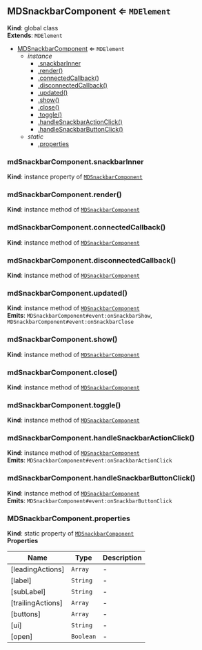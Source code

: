 <a name="MDSnackbarComponent"></a>

## MDSnackbarComponent ⇐ <code>MDElement</code>
**Kind**: global class  
**Extends**: <code>MDElement</code>  

* [MDSnackbarComponent](#MDSnackbarComponent) ⇐ <code>MDElement</code>
    * _instance_
        * [.snackbarInner](#MDSnackbarComponent+snackbarInner)
        * [.render()](#MDSnackbarComponent+render)
        * [.connectedCallback()](#MDSnackbarComponent+connectedCallback)
        * [.disconnectedCallback()](#MDSnackbarComponent+disconnectedCallback)
        * [.updated()](#MDSnackbarComponent+updated)
        * [.show()](#MDSnackbarComponent+show)
        * [.close()](#MDSnackbarComponent+close)
        * [.toggle()](#MDSnackbarComponent+toggle)
        * [.handleSnackbarActionClick()](#MDSnackbarComponent+handleSnackbarActionClick)
        * [.handleSnackbarButtonClick()](#MDSnackbarComponent+handleSnackbarButtonClick)
    * _static_
        * [.properties](#MDSnackbarComponent.properties)

<a name="MDSnackbarComponent+snackbarInner"></a>

### mdSnackbarComponent.snackbarInner
**Kind**: instance property of [<code>MDSnackbarComponent</code>](#MDSnackbarComponent)  
<a name="MDSnackbarComponent+render"></a>

### mdSnackbarComponent.render()
**Kind**: instance method of [<code>MDSnackbarComponent</code>](#MDSnackbarComponent)  
<a name="MDSnackbarComponent+connectedCallback"></a>

### mdSnackbarComponent.connectedCallback()
**Kind**: instance method of [<code>MDSnackbarComponent</code>](#MDSnackbarComponent)  
<a name="MDSnackbarComponent+disconnectedCallback"></a>

### mdSnackbarComponent.disconnectedCallback()
**Kind**: instance method of [<code>MDSnackbarComponent</code>](#MDSnackbarComponent)  
<a name="MDSnackbarComponent+updated"></a>

### mdSnackbarComponent.updated()
**Kind**: instance method of [<code>MDSnackbarComponent</code>](#MDSnackbarComponent)  
**Emits**: <code>MDSnackbarComponent#event:onSnackbarShow</code>, <code>MDSnackbarComponent#event:onSnackbarClose</code>  
<a name="MDSnackbarComponent+show"></a>

### mdSnackbarComponent.show()
**Kind**: instance method of [<code>MDSnackbarComponent</code>](#MDSnackbarComponent)  
<a name="MDSnackbarComponent+close"></a>

### mdSnackbarComponent.close()
**Kind**: instance method of [<code>MDSnackbarComponent</code>](#MDSnackbarComponent)  
<a name="MDSnackbarComponent+toggle"></a>

### mdSnackbarComponent.toggle()
**Kind**: instance method of [<code>MDSnackbarComponent</code>](#MDSnackbarComponent)  
<a name="MDSnackbarComponent+handleSnackbarActionClick"></a>

### mdSnackbarComponent.handleSnackbarActionClick()
**Kind**: instance method of [<code>MDSnackbarComponent</code>](#MDSnackbarComponent)  
**Emits**: <code>MDSnackbarComponent#event:onSnackbarActionClick</code>  
<a name="MDSnackbarComponent+handleSnackbarButtonClick"></a>

### mdSnackbarComponent.handleSnackbarButtonClick()
**Kind**: instance method of [<code>MDSnackbarComponent</code>](#MDSnackbarComponent)  
**Emits**: <code>MDSnackbarComponent#event:onSnackbarButtonClick</code>  
<a name="MDSnackbarComponent.properties"></a>

### MDSnackbarComponent.properties
**Kind**: static property of [<code>MDSnackbarComponent</code>](#MDSnackbarComponent)  
**Properties**

| Name | Type | Description |
| --- | --- | --- |
| [leadingActions] | <code>Array</code> | - |
| [label] | <code>String</code> | - |
| [subLabel] | <code>String</code> | - |
| [trailingActions] | <code>Array</code> | - |
| [buttons] | <code>Array</code> | - |
| [ui] | <code>String</code> | - |
| [open] | <code>Boolean</code> | - |

